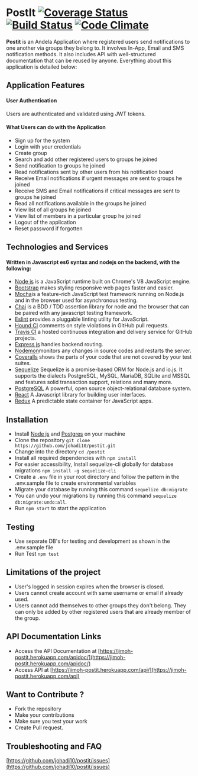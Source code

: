 # PostIt [![Coverage Status](https://coveralls.io/repos/github/johadi10/PostIt/badge.svg?branch=develop)](https://coveralls.io/github/johadi10/PostIt?branch=develop) [![Build Status](https://travis-ci.org/johadi10/PostIt.svg?branch=develop)](https://travis-ci.org/johadi10/PostIt) [![Code Climate](https://codeclimate.com/github/johadi10/PostIt/badges/gpa.svg)](https://codeclimate.com/github/johadi10/PostIt)

**Postit** is an Andela Application where registered users send notifications to one another via groups they belong to. It involves In-App, Email and SMS notification methods. It also includes API with well-structured documentation that can be reused by anyone. Everything about this application is detailed below:
  
## Application Features
#### User Authentication
Users are authenticated and validated using JWT tokens.

#### What Users can do with the Application
* Sign up for the system
* Login with your credentials
* Create group
* Search and add other registered users to groups he joined
* Send notification to groups he joined
* Read notifications sent by other users from his notification board
* Receive Email notifications if urgent messages are sent to groups he joined
* Receive SMS and Email notifications if critical messages are sent to groups he joined
* Read all notifications available in the groups he joined
* View list of all groups he joined
* View list of members in a particular group he joined
* Logout of the application
* Reset password if forgotten

## Technologies and Services

#### Written in Javascript es6 syntax and nodejs on the backend, with the following:

- [Node js](https://nodejs.org/en/) is a JavaScript runtime built on Chrome's V8 JavaScript engine.
- [Bootstrap](https://getbootstrap.com/) makes styling responsive web pages faster and easier.
- [Mocha](https://mochajs.org/)is a feature-rich JavaScript test framework running on Node.js and in the browser used for asynchronous testing.
- [Chai](https://chaijs.com/) is a BDD / TDD assertion library for node and the browser that can be paired with any javascript testing framework.
- [Eslint](http://eslint.org/) provides a pluggable linting utility for JavaScript.
- [Hound CI](https://houndci.com/) comments on style violations in GitHub pull requests.
- [Travis CI](https://travis-ci.org/) a hosted continuous integration and delivery service for GitHub projects.
- [Express js](http://expressjs.com/) handles backend routing.
- [Nodemon](https://nodemon.io/)monitors any changes in source codes and restarts the server.
- [Coveralls](https://coveralls.io/) shows the parts of your code that are not covered by your test suites.
- [Sequelize](http://docs.sequelizejs.com/) Sequelize is a promise-based ORM for Node.js and io.js. It supports the dialects PostgreSQL, MySQL, MariaDB, SQLite and MSSQL and features solid transaction support, relations and many more.
- [PostgreSQL](https://www.postgresql.org/) A powerful, open source object-relational database system.
- [React](https://facebook.github.io/react/) A Javascript library for building user interfaces.
- [Redux](http://redux.js.org/) A predictable state container for JavaScript apps.

## Installation

-   Install [Node js](https://nodejs.org/en/) and [Postgres](https://www.postgresql.org/) on your machine
-   Clone the repository `git clone https://github.com/johadi10/postit.git`
-   Change into the directory `cd /postit`
-   Install all required dependencies with `npm install`
-   For easier accessibility, Install sequelize-cli globally for database migrations `npm install -g sequelize-cli`
-   Create a `.env` file in your root directory and follow the pattern in the .env.sample file to create environmental variables
-   Migrate your database by running this command `sequelize db:migrate`
-   You can undo your migrations by running this command `sequelize db:migrate:undo:all`.
-   Run `npm start` to start the application

## Testing
-   Use separate DB's for testing and development as shown in the .env.sample file
-   Run Test `npm test`

## Limitations of the project
  * User's logged in session expires when the browser is closed.
  * Users cannot create account with same username or email if already used.
  * Users cannot add themselves to other groups they don't belong. They can only be added by other registered users that are already member of the group.
  
## API Documentation Links
- Access the API Documentation at [https://jimoh-postit.herokuapp.com/apidoc/](https://jimoh-postit.herokuapp.com/apidoc/)
- Access API at [https://jimoh-postit.herokuapp.com/api/](https://jimoh-postit.herokuapp.com/api)

## Want to Contribute ?
  * Fork the repository
  * Make your contributions
  * Make sure you test your work
  * Create Pull request.
 
## Troubleshooting and FAQ

[https://github.com/johadi10/postit/issues](https://github.com/johadi10/postit/issues)
